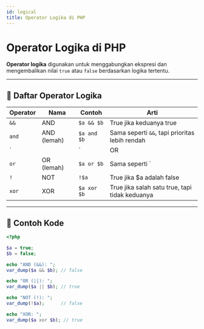 ```yaml
---
id: logical
title: Operator Logika di PHP
---
```


# Operator Logika di PHP

**Operator logika** digunakan untuk menggabungkan ekspresi dan mengembalikan nilai `true` atau `false` berdasarkan logika tertentu.

---

## 🧠 Daftar Operator Logika

| Operator | Nama         | Contoh               | Arti                                |
|----------|--------------|----------------------|-------------------------------------|
| `&&`     | AND          | `$a && $b`           | True jika keduanya true             |
| `and`    | AND (lemah)  | `$a and $b`          | Sama seperti `&&`, tapi prioritas lebih rendah |
| `||`     | OR           | `$a || $b`           | True jika salah satu true           |
| `or`     | OR (lemah)   | `$a or $b`           | Sama seperti `||`, tapi prioritas lebih rendah |
| `!`      | NOT          | `!$a`                | True jika $a adalah false           |
| `xor`    | XOR          | `$a xor $b`          | True jika salah satu true, tapi tidak keduanya |

---

## 📄 Contoh Kode

```php
<?php

$a = true;
$b = false;

echo "AND (&&): ";
var_dump($a && $b); // false

echo "OR (||): ";
var_dump($a || $b); // true

echo "NOT (!): ";
var_dump(!$a);      // false

echo "XOR: ";
var_dump($a xor $b); // true
